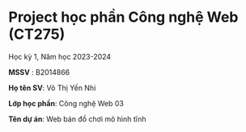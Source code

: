 # Project học phần Công nghệ Web (CT275)

Học kỳ 1, Năm học 2023-2024

**MSSV** : B2014866

**Họ tên SV**: Võ Thị Yến Nhi


**Lớp học phần**: Công nghệ Web 03

**Tên dự án**: Web bán đồ chơi mô hình tĩnh

